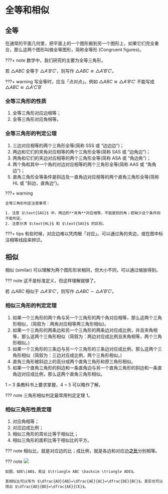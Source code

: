# 全等和相似

## 全等

在通常的平面几何里，把平面上的一个图形搬到另一个图形上，如果它们完全重合，那么这两个图形叫做全等图形，简称全等形 (Congruent figures)。

???+ note
    数学中，我们研究的主要为全等三角形。

若 $\triangle ABC$ 全等于 $\triangle A'B'C'$，则写作 $\triangle ABC ≌ \triangle A'B'C'$。

???+ warning
    写全等时，应当「点对点」。例如 $\triangle ABC ≌ \triangle A'B'C'$ 不能写成 $\triangle ABC ≌ \triangle A'C'B'$

### 全等三角形的性质

1. 全等三角形对应边相等；
2. 全等三角形对应角相等。

### 全等三角形的判定公理

1. 三边对应相等的两个三角形全等(简称 $\text{SSS}$ 或 “边边边”)；
2. 两边和它们的夹角对应相等的两个三角形全等(简称 $\text{SAS}$ 或 “边角边”)；
3. 两角和它们的夹边对应相等的两个三角形全等(简称 $\text{ASA}$ 或 “角边角”)；
4. 两个角和其中一个角的对边对应相等的两个三角形全等(简称 $\text{AAS}$ 或 “角角边”)；
5. 直角三角形全等条件是斜边及一直角边对应相等的两个直角三角形全等(简称 $\text{HL}$ 或 “斜边，直角边”)。

???+ warning

    全等三角形判定注意事项：

    1. 注意 $\text{SAS}$ 中，两边的**夹角**对应相等，不能是别的角；若缺少这个条件则不能判定。
    2. 注意分清 $\text{HL}$ 和 $\text{SAS}$ 的区别。

???+ tips
    有些时候，对应边难以凭肉眼「对应」。可以通过角的夹边，或在图中标注相等线段来辨识。

## 相似

相似 (similar) 可以理解为两个图形形状相同，但大小不同，可以通过缩放得到。

??? note
    这不是标准定义，但这样理解就够了。

若 $\triangle ABC$ 相似于 $\triangle A'B'C'$，则写作 $\triangle ABC \backsim \triangle A'B'C'$。

### 相似三角形的判定定理

1. 如果一个三角形的两个角与另一个三角形的两个角对应相等，那么这两个三角形相似，（简叙为：两角对应相等两三角形相似)。
2. 如果一个三角形的两条边和另一个三角形的两条边对应成比例，并且夹角相等，那么这两个三角形相似（简叙为：两边对应成比例且夹角相等，两个三角形相似。)
3. 如果一个三角形的三条边与另一个三角形的三条边对应成比例，那么这两个三角形相似（简叙为：三边对应成比例，两个三角形相似。)
4. 直角三角形被斜边上的高分成两个直角三角形和原三角形相似。
5. 如果一个直角三角形的斜边和一条直角边与另一个直角三角形的斜边和一条直角边对应成比例，那么这两个直角三角形相似。


1 ~ 3 条教科书上要求掌握，4 ~ 5 可以略作了解。

??? note
    三角形相似判定最常用判定定理 1。

### 相似三角形性质定理

1. 对应角相等；
2. 对应边成比例；
3. 相似三角形的周长比等于相似比；
4. 相似三角形的面积比等于相似比的平方。

??? note
    相似比，就是对应边的比；成比例，就是各边和对应边**之比**分别相等。

??? note
    ![](https://raw.githubusercontent.com/mahaoming2022/lib/main/img/sifwes.png)

    如图，$DE\|AB$，易证 $\triangle ABC \backsim \triangle ADE$。

    其相似比可以写为 $\dfrac{AD}{AB}=\dfrac{AE}{AC}=\dfrac{DE}{BC}$。其实也可以得出 $\dfrac{AD}{BD}=\dfrac{AE}{CE}$。